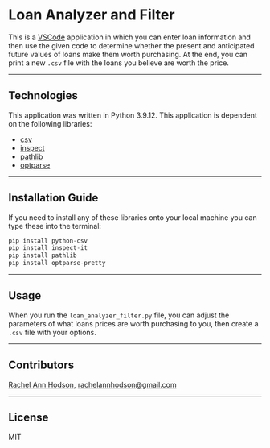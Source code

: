 # Loan Analyzer and Filter

This is a [VSCode](https://code.visualstudio.com/) application in which you can enter loan information and then use the given code to determine whether the present and anticipated future values of loans make them worth purchasing. At the end, you can print a new `.csv` file with the loans you believe are worth the price.

---

## Technologies

This application was written in Python 3.9.12. This application is dependent on the following libraries:
* [csv](https://docs.python.org/3/library/csv.html)
* [inspect](https://docs.python.org/3/library/inspect.html)
* [pathlib](https://docs.python.org/3/library/pathlib.html)
* [optparse](https://docs.python.org/3/library/optparse.html)

---

## Installation Guide

If you need to install any of these libraries onto your local machine you can type these into the terminal:
```python
pip install python-csv
pip install inspect-it
pip install pathlib
pip install optparse-pretty
```

---

## Usage

When you run the `loan_analyzer_filter.py` file, you can adjust the parameters of what loans prices are worth purchasing to you, then create a `.csv` file with your options.

---

## Contributors

[Rachel Ann Hodson](https://www.linkedin.com/in/rachelannhodson/), rachelannhodson@gmail.com

---

## License

MIT